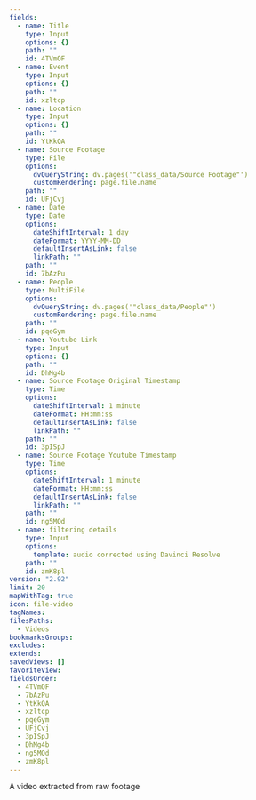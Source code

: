 ```yaml
---
fields:
  - name: Title
    type: Input
    options: {}
    path: ""
    id: 4TVmOF
  - name: Event
    type: Input
    options: {}
    path: ""
    id: xzltcp
  - name: Location
    type: Input
    options: {}
    path: ""
    id: YtKkQA
  - name: Source Footage
    type: File
    options:
      dvQueryString: dv.pages('"class_data/Source Footage"')
      customRendering: page.file.name
    path: ""
    id: UFjCvj
  - name: Date
    type: Date
    options:
      dateShiftInterval: 1 day
      dateFormat: YYYY-MM-DD
      defaultInsertAsLink: false
      linkPath: ""
    path: ""
    id: 7bAzPu
  - name: People
    type: MultiFile
    options:
      dvQueryString: dv.pages('"class_data/People"')
      customRendering: page.file.name
    path: ""
    id: pqeGym
  - name: Youtube Link
    type: Input
    options: {}
    path: ""
    id: DhMg4b
  - name: Source Footage Original Timestamp
    type: Time
    options:
      dateShiftInterval: 1 minute
      dateFormat: HH:mm:ss
      defaultInsertAsLink: false
      linkPath: ""
    path: ""
    id: 3pISpJ
  - name: Source Footage Youtube Timestamp
    type: Time
    options:
      dateShiftInterval: 1 minute
      dateFormat: HH:mm:ss
      defaultInsertAsLink: false
      linkPath: ""
    path: ""
    id: ng5MQd
  - name: filtering details
    type: Input
    options:
      template: audio corrected using Davinci Resolve
    path: ""
    id: zmK8pl
version: "2.92"
limit: 20
mapWithTag: true
icon: file-video
tagNames: 
filesPaths:
  - Videos
bookmarksGroups: 
excludes: 
extends: 
savedViews: []
favoriteView: 
fieldsOrder:
  - 4TVmOF
  - 7bAzPu
  - YtKkQA
  - xzltcp
  - pqeGym
  - UFjCvj
  - 3pISpJ
  - DhMg4b
  - ng5MQd
  - zmK8pl
---
```

A video extracted from raw footage